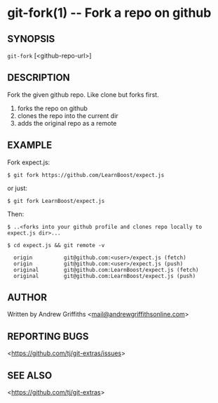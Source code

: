 git-fork(1) -- Fork a repo on github
====================================

## SYNOPSIS

`git-fork` [&lt;github-repo-url&gt;]

## DESCRIPTION

  Fork the given github repo. Like clone but forks first.

  1. forks the repo on github
  2. clones the repo into the current dir
  3. adds the original repo as a remote

## EXAMPLE

  Fork expect.js:

    $ git fork https://github.com/LearnBoost/expect.js

  or just:

    $ git fork LearnBoost/expect.js

  Then:

    $ ..<forks into your github profile and clones repo locally to expect.js dir>...

    $ cd expect.js && git remote -v

      origin          git@github.com:<user>/expect.js (fetch)
      origin          git@github.com:<user>/expect.js (push)
      original        git@github.com:LearnBoost/expect.js (fetch)
      original        git@github.com:LearnBoost/expect.js (push)


## AUTHOR

Written by Andrew Griffiths &lt;<mail@andrewgriffithsonline.com>&gt;

## REPORTING BUGS

&lt;<https://github.com/tj/git-extras/issues>&gt;

## SEE ALSO

&lt;<https://github.com/tj/git-extras>&gt;
